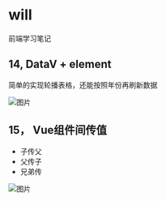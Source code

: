 # will
前端学习笔记



## 14,  DataV + element
简单的实现轮播表格，还能按照年份再刷新数据     

![图片](https://raw.githubusercontent.com/will-wang-china/will/master/14-Datademo2/jd-data/img/QQ%E6%88%AA%E5%9B%BE20210302140938.png)


## 15， Vue组件间传值
- 子传父
- 父传子
- 兄弟传


![图片](https://raw.githubusercontent.com/will-wang-china/will/master/15-Vue%E7%BB%84%E4%BB%B6%E9%97%B4%E4%BC%A0%E5%80%BC/demo1/src/assets/%E5%BE%AE%E4%BF%A1%E6%88%AA%E5%9B%BE_20210303161055.png)
